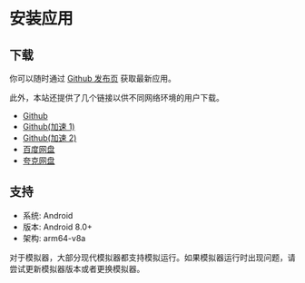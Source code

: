 # 安装应用

## 下载

你可以随时通过 [Github 发布页](https://github.com/AuTsing/Auto.dn-release/releases) 获取最新应用。

此外，本站还提供了几个链接以供不同网络环境的用户下载。

-   [Github](https://github.com/AuTsing/Auto.dn-release/releases/latest/download/Autodn.apk)
-   [Github(加速 1)](https://ghfast.top/https://github.com/AuTsing/Auto.dn-release/releases/latest/download/Autodn.apk)
-   [Github(加速 2)](https://gh-proxy.com/https://github.com/AuTsing/Auto.dn-release/releases/latest/download/Autodn.apk)
-   [百度网盘](/404)
-   [夸克网盘](/404)

## 支持

-   系统: Android
-   版本: Android 8.0+
-   架构: arm64-v8a

对于模拟器，大部分现代模拟器都支持模拟运行。如果模拟器运行时出现问题，请尝试更新模拟器版本或者更换模拟器。
